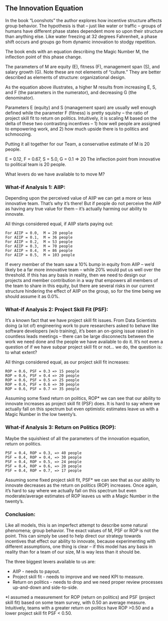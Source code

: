 ## The Innovation Equation

In the book “Loonshots” the author explores how incentive structure affects group behavior.
The hypothesis is that – just like water or traffic – groups of humans have different phase
states dependent more so upon their structure than anything else. Like water freezing at 32
degrees Fahrenheit, a phase shift occurs and groups go from dynamic innovation to stodgy repetition.

The book ends with an equation describing the Magic Number M, the inflection point of this phase change.

The parameters of M are equity (E), fitness (F), management span (S), and salary growth (G).
Note these are not elements of “culture.” They are better described as elements of structure:
organizational design.

As the equation above illustrates, a higher M results from increasing E, S, and F (the parameters
in the numerator), and decreasing G (the denominator).

Parameters E (equity) and S (management span) are usually well enough defined while the parameter F
(fitness) is pretty squishy – the ratio of project skill fit to return on politics. Intuitively,
it is scaling M based on the delta of these two contrasting incentives – 1) how well people are assigned
to empowering work, and 2) how much upside there is to politics and schmoozing.

Putting it all together for our Team, a conservative estimate of M is 20 people.

E = 0.12,  F = 0.67, S = 5.0, G = 0.1 => 20
The inflection point from innovative to political team is 20 people.

What levers do we have available to to move M?

### What-if Analysis 1: AIIP:

Depending upon the perceived value of AIIP we can get a more or less innovative team. That’s why it’s
there! But if people do not perceive the AIIP as having any true value for them – it’s actually harming
our ability to innovate.

All things considered equal, if AIIP starts paying out:

```
For AIIP = 0.0,  M = 20 people
For AIIP = 0.1,  M = 36 people
For AIIP = 0.2,  M = 53 people
For AIIP = 0.3,  M = 70 people
For AIIP = 0.4,  M = 86 people
For AIIP = 0.5,  M = 103 people
```

If every member of the team saw a 10% bump in equity from AIIP – we’d likely be a far more innovative
team – while 20% would put us well over the threshold. If this has any basis in reality, then we need
to design our projects and member contribution in a way that empowers all members of the team to share
in this equity, but there are several risks in our current structure hindering the effect of AIIP on the
group, so for the time being we should assume it as 0.0%.

### What-if Analysis 2: Project Skill Fit (PSF):

It’s a known fact that we have project skill fit issues. From Data Scientists doing (a lot of)
engineering work to pure researchers asked to behave like software developers (w/o training), it’s
been an on-going issue raised in countless leads meetings – there can be large disconnects between
the work we need done and the people we have available to do it. It’s not even a question of if we
have subpar project skill fit or not… we do, the question is: to what extent?

All things considered equal, as our project skill fit increases:

```
ROP = 0.6, PSF = 0.3 => 15 people
ROP = 0.6, PSF = 0.4 => 20 people
ROP = 0.6, PSF = 0.5 => 25 people
ROP = 0.6, PSF = 0.6 => 30 people
ROP = 0.6, PSF = 0.7 => 35 people
```

Assuming some fixed return on politics, ROP* we can see that our ability to innovate increases as
project skill fit (PSF) does. It is hard to say where we actually fall on this spectrum but even
optimistic estimates leave us with a Magic Number in the low twenty’s.

### What-if Analysis 3: Return on Politics (ROP):

Maybe the squishiest of all the parameters of the innovation equation, return on politics.

```
PSF = 0.4, ROP = 0.3, => 40 people
PSF = 0.4, ROP = 0.4, => 30 people
PSF = 0.4, ROP = 0.5, => 24 people
PSF = 0.4, ROP = 0.6, => 20 people
PSF = 0.4, ROP = 0.7, => 17 people
```

Assuming some fixed project skill fit, PSF* we can see that as our ability to innovate decreases as
the return on politics (ROP) increases. Once again, it’s hard to say where we actually fall on this
spectrum but even moderate/average estimates of ROP leaves us with a Magic Number in the twenty’s.

### Conclusion:

Like all models, this is an imperfect attempt to describe some natural phenomena; group behavior. The
exact values of M, PSF or ROP is not the point. This can simply be used to help direct our strategy
towards incentives that effect our ability to innovate, because experimenting with different assumptions,
one thing is clear – if this model has any basis in reality than for a team of our size, M is way less
than it should be.

The three biggest levers available to us are:
- AIIP - needs to payout.
- Project skill fit - needs to improve and we need KPI to measure.
- Return on politics - needs to drop and we need proper review processes up-and-down and side-to-side.

*I assumed a measurement for ROP (return on politics) and PSF (project skill fit) based on some team
survey, with 0.50 an average measure. Intuitively, teams with a greater return on politics have
ROP >0.50 and a lower project skill fit PSF < 0.50.